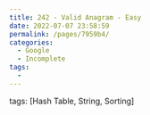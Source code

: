 ```yaml
---
title: 242 - Valid Anagram - Easy
date: 2022-07-07 23:58:59
permalink: /pages/7959b4/
categories:
  - Google
  - Incomplete
tags:
  - 
---
```

tags: [Hash Table, String, Sorting]